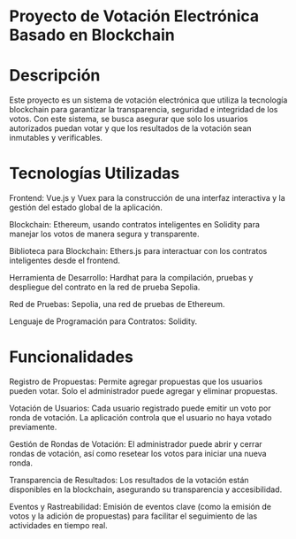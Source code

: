 # Proyecto de Votación Electrónica Basado en Blockchain

# Descripción

Este proyecto es un sistema de votación electrónica que utiliza la tecnología blockchain para garantizar la transparencia, seguridad e integridad de los votos. Con este sistema, se busca asegurar que solo los usuarios autorizados puedan votar y que los resultados de la votación sean inmutables y verificables.

# Tecnologías Utilizadas

Frontend: Vue.js y Vuex para la construcción de una interfaz interactiva y la gestión del estado global de la aplicación.

Blockchain: Ethereum, usando contratos inteligentes en Solidity para manejar los votos de manera segura y transparente.

Biblioteca para Blockchain: Ethers.js para interactuar con los contratos inteligentes desde el frontend.

Herramienta de Desarrollo: Hardhat para la compilación, pruebas y despliegue del contrato en la red de prueba Sepolia.

Red de Pruebas: Sepolia, una red de pruebas de Ethereum.

Lenguaje de Programación para Contratos: Solidity.

# Funcionalidades

Registro de Propuestas: Permite agregar propuestas que los usuarios pueden votar. Solo el administrador puede agregar y eliminar propuestas.

Votación de Usuarios: Cada usuario registrado puede emitir un voto por ronda de votación. La aplicación controla que el usuario no haya votado previamente.

Gestión de Rondas de Votación: El administrador puede abrir y cerrar rondas de votación, así como resetear los votos para iniciar una nueva ronda.

Transparencia de Resultados: Los resultados de la votación están disponibles en la blockchain, asegurando su transparencia y accesibilidad.

Eventos y Rastreabilidad: Emisión de eventos clave (como la emisión de votos y la adición de propuestas) para facilitar el seguimiento de las actividades en tiempo real.
